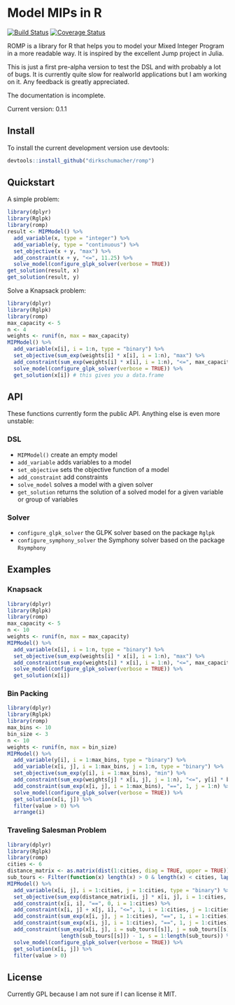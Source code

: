 # Model MIPs in R

[![Build Status](https://travis-ci.org/dirkschumacher/romp.png?branch=master)](https://travis-ci.org/dirkschumacher/romp)
[![Coverage Status](https://coveralls.io/repos/github/dirkschumacher/romp/badge.svg?branch=master)](https://coveralls.io/github/dirkschumacher/romp?branch=master)

ROMP is a library for R that helps you to model your Mixed Integer Program in a more readable way. It is inspired by the excellent Jump project in Julia.

This is just a first pre-alpha version to test the DSL and with probably a lot of bugs. It is currently quite slow for realworld applications but I am working on it. Any feedback is greatly appreciated.

The documentation is incomplete.

Current version: 0.1.1

## Install

To install the current development version use devtools:

```R 
devtools::install_github("dirkschumacher/romp")
```

## Quickstart

A simple problem:

```R
library(dplyr)
library(Rglpk)
library(romp)
result <- MIPModel() %>%
  add_variable(x, type = "integer") %>%
  add_variable(y, type = "continuous") %>%
  set_objective(x + y, "max") %>%
  add_constraint(x + y, "<=", 11.25) %>%
  solve_model(configure_glpk_solver(verbose = TRUE)) 
get_solution(result, x)
get_solution(result, y)
```

Solve a Knapsack problem:

```R
library(dplyr)
library(Rglpk)
library(romp)
max_capacity <- 5
n <- 4
weights <- runif(n, max = max_capacity)
MIPModel() %>%
  add_variable(x[i], i = 1:n, type = "binary") %>%
  set_objective(sum_exp(weights[i] * x[i], i = 1:n), "max") %>%
  add_constraint(sum_exp(weights[i] * x[i], i = 1:n), "<=", max_capacity) %>%
  solve_model(configure_glpk_solver(verbose = TRUE)) %>%
  get_solution(x[i]) # this gives you a data.frame
```

## API

These functions currently form the public API. Anything else is even more unstable:

### DSL
* `MIPModel()` create an empty model
* `add_variable` adds variables to a model
* `set_objective` sets the objective function of a model
* `add_constraint` add constraints
* `solve_model` solves a model with a given solver
* `get_solution` returns the solution of a solved model for a given variable or group of variables

### Solver

* `configure_glpk_solver` the GLPK solver based on the package `Rglpk`
* `configure_symphony_solver` the Symphony solver based on the package `Rsymphony`
 
## Examples

### Knapsack

```R
library(dplyr)
library(Rglpk)
library(romp)
max_capacity <- 5
n <- 10
weights <- runif(n, max = max_capacity)
MIPModel() %>%
  add_variable(x[i], i = 1:n, type = "binary") %>%
  set_objective(sum_exp(weights[i] * x[i], i = 1:n), "max") %>%
  add_constraint(sum_exp(weights[i] * x[i], i = 1:n), "<=", max_capacity) %>%
  solve_model(configure_glpk_solver(verbose = TRUE)) %>%
  get_solution(x[i])
```

### Bin Packing

```R
library(dplyr)
library(Rglpk)
library(romp)
max_bins <- 10
bin_size <- 3
n <- 10
weights <- runif(n, max = bin_size)
MIPModel() %>%
  add_variable(y[i], i = 1:max_bins, type = "binary") %>%
  add_variable(x[i, j], i = 1:max_bins, j = 1:n, type = "binary") %>%
  set_objective(sum_exp(y[i], i = 1:max_bins), "min") %>%
  add_constraint(sum_exp(weights[j] * x[i, j], j = 1:n), "<=", y[i] * bin_size, i = 1:max_bins) %>%
  add_constraint(sum_exp(x[i, j], i = 1:max_bins), "==", 1, j = 1:n) %>%
  solve_model(configure_glpk_solver(verbose = TRUE)) %>%
  get_solution(x[i, j]) %>%
  filter(value > 0) %>%
  arrange(i)
```

### Traveling Salesman Problem

```R
library(dplyr)
library(Rglpk)
library(romp)
cities <- 6
distance_matrix <- as.matrix(dist(1:cities, diag = TRUE, upper = TRUE))
sub_tours <- Filter(function(x) length(x) > 0 & length(x) < cities, lapply(sets::cset_power(1:cities), as.double))
MIPModel() %>%
  add_variable(x[i, j], i = 1:cities, j = 1:cities, type = "binary") %>%
  set_objective(sum_exp(distance_matrix[i, j] * x[i, j], i = 1:cities, j = 1:cities), direction = "min") %>%
  add_constraint(x[i, i], "==", 0, i = 1:cities) %>%
  add_constraint(x[i, j] + x[j, i], "<=", 1, i = 1:cities, j = 1:cities) %>%
  add_constraint(sum_exp(x[i, j], j = 1:cities), "==", 1, i = 1:cities) %>%
  add_constraint(sum_exp(x[i, j], i = 1:cities), "==", 1, j = 1:cities) %>%
  add_constraint(sum_exp(x[i, j], i = sub_tours[[s]], j = sub_tours[[s]]), "<=",
                 length(sub_tours[[s]]) - 1, s = 1:length(sub_tours)) %>%
  solve_model(configure_glpk_solver(verbose = TRUE)) %>%
  get_solution(x[i, j]) %>%
  filter(value > 0)
```

## License

Currently GPL because I am not sure if I can license it MIT.
